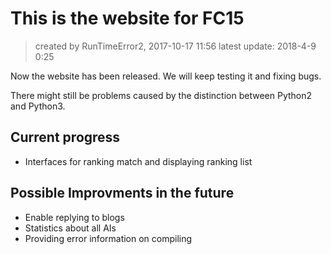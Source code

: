 # This is the website for FC15
> created by RunTimeError2, 2017-10-17 11:56
latest update: 2018-4-9 0:25

Now the website has been released.
We will keep testing it and fixing bugs.

There might still be problems caused by the distinction between Python2 and Python3.

## Current progress
- Interfaces for ranking match and displaying ranking list

## Possible Improvments in the future
- Enable replying to blogs
- Statistics about all AIs
- Providing error information on compiling